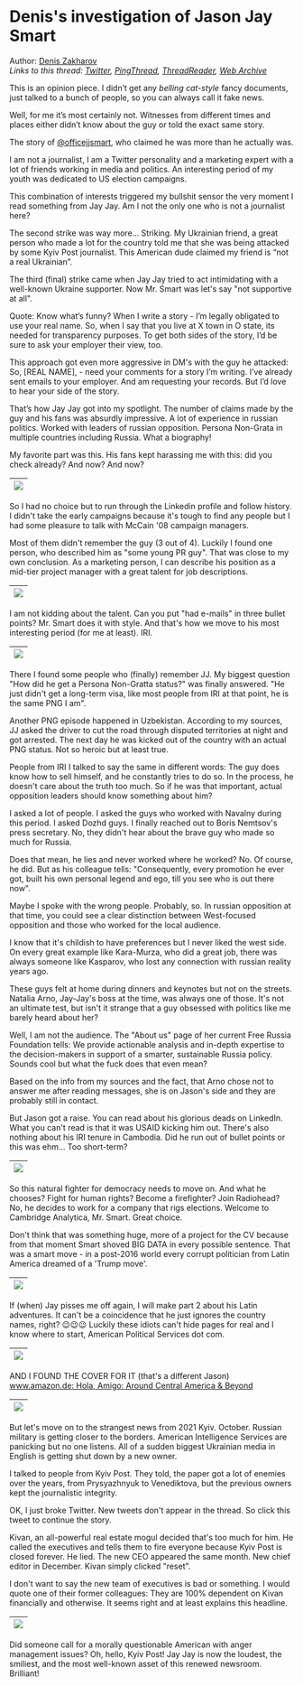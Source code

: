 # Denis's investigation of Jason Jay Smart

Author: [Denis Zakharov](https://twitter.com/betelgeuse1922)  
*Links to this thread: [Twitter](https://twitter.com/betelgeuse1922/status/1587760049505681408), [PingThread](https://pingthread.com/thread/1587760049505681408), [ThreadReader](https://threadreaderapp.com/thread/1587760049505681408.html), [Web Archive](https://web.archive.org/web/*/https://twitter.com/betelgeuse1922/status/1587760049505681408)*

This is an opinion piece. I didn’t get any *belling cat-style* fancy documents, just talked to a bunch of people, so you can always call it fake news.

Well, for me it’s most certainly not. Witnesses from different times and places either didn’t know about the guy or told the exact same story.

The story of [@officejjsmart](https://twitter.com/officejjsmart), who claimed he was more than he actually was.

I am not a journalist, I am a Twitter personality and a marketing expert with a lot of friends working in media and politics. An interesting period of my youth was dedicated to  US election campaigns.

This combination of interests triggered my bullshit sensor the very moment I read something from Jay Jay. Am I not the only one who is not a journalist here?

The second strike was way more… Striking. My Ukrainian friend, a great person who made a lot for the country told me that she was being attacked by some Kyiv Post journalist. This American dude claimed my friend is “not a real Ukrainian”.

The third (final) strike came when Jay Jay tried to act intimidating with a well-known Ukraine supporter. Now Mr. Smart was let's say "not supportive at all".

Quote: Know what’s funny? When I write a story - I’m legally obligated to use your real name. So, when I say that you live at X town in O state, its needed for transparency purposes. To get both sides of the story, I’d be sure to ask your employer their view, too.

This approach got even more aggressive in DM's with the guy he attacked: 
So, [REAL NAME], - need your comments for a story I’m writing. I’ve already sent emails to your employer. And am requesting your records. But I’d love to hear your side of the story.

That’s how Jay Jay got into my spotlight. The number of claims made by the guy and his fans was absurdly impressive. A lot of experience in russian politics. Worked with leaders of russian opposition. Persona Non-Grata in multiple countries including Russia. What a biography!

My favorite part was this. His fans kept harassing me with this: did you check already? And now? And now?

| [![](/media/1587760049505681408/3_1587763411282190337.png)](/media/1587760049505681408/3_1587763411282190337.png) |
| :-: |

So I had no choice but to run through the Linkedin profile and follow history. I didn't take the early campaigns because it's tough to find any people but I had some pleasure to talk with McCain '08 campaign managers.

Most of them didn't remember the guy (3 out of 4). Luckily I found one person, who described him as "some young PR guy". That was close to my own conclusion. As a marketing person, I can describe his position as a mid-tier project manager with a great talent for job descriptions.

| [![](/media/1587760049505681408/3_1587767241155743744.png)](/media/1587760049505681408/3_1587767241155743744.png) |
| :-: |

I am not kidding about the talent. Can you put "had e-mails" in three bullet points? Mr. Smart does it with style. 
And that's how we move to his most interesting period (for me at least). IRI.

| [![](/media/1587760049505681408/3_1587769226781237248.png)](/media/1587760049505681408/3_1587769226781237248.png) |
| :-: |

There I found some people who (finally) remember JJ. My biggest question "How did he get a Persona Non-Gratta status?" was finally answered. 
"He just didn't get a long-term visa, like most people from IRI at that point, he is the same PNG I am".

Another PNG episode happened in Uzbekistan. According to my sources, JJ asked the driver to cut the road through disputed territories at night and got arrested. The next day he was kicked out of the country with an actual PNG status. Not so heroic but at least true.

People from IRI I talked to say the same in different words: The guy does know how to sell himself, and he constantly tries to do so. In the process, he doesn't care about the truth too much. So if he was that important, actual opposition leaders should know something about him?

I asked a lot of people. I asked the guys who worked with Navalny during this period. I asked Dozhd guys. I finally reached out to Boris Nemtsov's press secretary. No, they didn't hear about the brave guy who made so much for Russia.

Does that mean, he lies and never worked where he worked? No. Of course, he did. But as his colleague tells: 
"Consequently, every promotion he ever got, built his own personal legend and ego, till you see who is out there now".

Maybe I spoke with the wrong people. Probably, so. In russian opposition at that time, you could see a clear distinction between West-focused opposition and those who worked for the local audience.

I know that it's childish to have preferences but I never liked the west side. On every great example like Kara-Murza, who did a great job, there was always someone like Kasparov, who lost any connection with russian reality years ago.

These guys felt at home during dinners and keynotes but not on the streets. Natalia Arno, Jay-Jay's boss at the time, was always one of those.
It's not an ultimate test, but isn't it strange that a guy obsessed with politics like me barely heard about her?

Well, I am not the audience. The "About us" page of her current Free Russia Foundation tells: 
We provide actionable analysis and in-depth expertise to the decision-makers in support of a smarter, sustainable Russia policy.
Sounds cool but what the fuck does that even mean?

Based on the info from my sources and the fact, that Arno chose not to answer me after reading messages, she is on Jason's side and they are probably still in contact.

But Jason got a raise. You can read about his glorious deads on LinkedIn. What you can't read is that it was USAID kicking him out. There's also nothing about his IRI tenure in Cambodia. Did he run out of bullet points or this was ehm... Too short-term?

| [![](/media/1587760049505681408/3_1587822527941853190.png)](/media/1587760049505681408/3_1587822527941853190.png) |
| :-: |

So this natural fighter for democracy needs to move on. And what he chooses? Fight for human rights? Become a firefighter? Join Radiohead? No, he decides to work for a company that rigs elections. Welcome to Cambridge Analytica, Mr. Smart. Great choice.

Don't think that was something huge, more of a project for the CV because from that moment Smart shoved BIG DATA in every possible sentence. That was a smart move - in a post-2016 world every corrupt politician from Latin America dreamed of a 'Trump move'.

| [![](/media/1587760049505681408/3_1587831145324060679.jpg)](/media/1587760049505681408/3_1587831145324060679.jpg) |
| :-: |

If (when) Jay pisses me off again, I will make part 2 about his Latin adventures. It can't be a coincidence that he just ignores the country names, right? 😉😉😉
Luckily these idiots can't hide pages for real and I know where to start, American Political Services dot com.

| [![](/media/1587760049505681408/3_1587832412125405185.jpg)](/media/1587760049505681408/3_1587832412125405185.jpg) |
| :-: |

AND I FOUND THE COVER FOR IT 
(that's a different Jason)
[www.amazon.de: Hola, Amigo: Around Central America & Beyond](https://www.amazon.de/-/en/Jason-Smart/dp/1985145294)

| [![](/media/1587760049505681408/3_1587835314265067525.png)](/media/1587760049505681408/3_1587835314265067525.png) |
| :-: |

But let's move on to the strangest news from 2021 Kyiv. October. Russian military is getting closer to the borders. American Intelligence Services are panicking but no one listens. All of a sudden biggest Ukrainian media in English is getting shut down by a new owner.

I talked to people from Kyiv Post. They told, the paper got a lot of enemies over the years, from Prysyazhnyuk to Venediktova, but the previous owners kept the journalistic integrity.

OK, I just broke Twitter. New tweets don't appear in the thread. So click this tweet to continue the story.

Kivan, an all-powerful real estate mogul decided that's too much for him. He called the executives and tells them to fire everyone because Kyiv Post is closed forever. 
He lied. The new CEO appeared the same month. New chief editor in December. Kivan simply clicked "reset".

I don't want to say the new team of executives is bad or something. I would quote one of their former colleagues: 
They are 100% dependent on Kivan financially and otherwise. 
It seems right and at least explains this headline.

| [![](/media/1587760049505681408/3_1587849771598872576.png)](/media/1587760049505681408/3_1587849771598872576.png) |
| :-: |

Did someone call for a morally questionable American with anger management issues? Oh, hello, Kyiv Post! Jay Jay is now the loudest, the smiliest, and the most well-known asset of this renewed newsroom. Brilliant!
